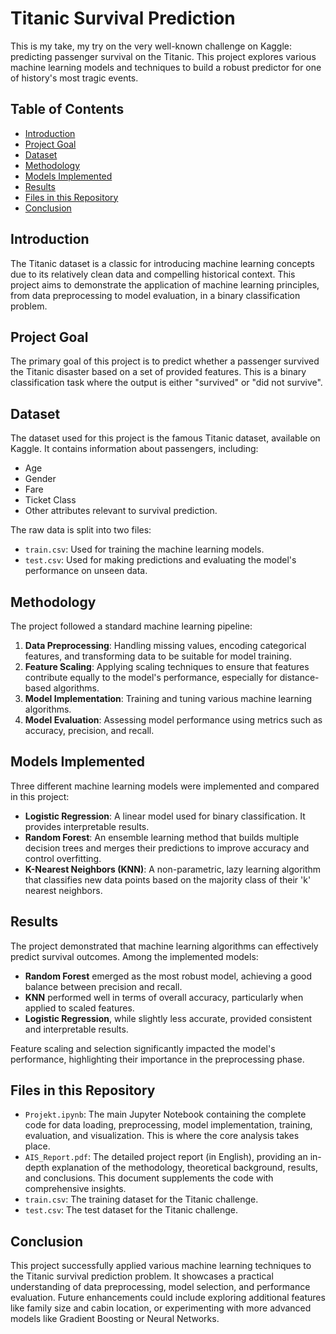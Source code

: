# Titanic Survival Prediction

This is my take, my try on the very well-known challenge on Kaggle: predicting passenger survival on the Titanic. This project explores various machine learning models and techniques to build a robust predictor for one of history's most tragic events.

## Table of Contents

* [Introduction](#introduction)
* [Project Goal](#project-goal)
* [Dataset](#dataset)
* [Methodology](#methodology)
* [Models Implemented](#models-implemented)
* [Results](#results)
* [Files in this Repository](#files-in-this-repository)
* [Conclusion](#conclusion)

## Introduction

The Titanic dataset is a classic for introducing machine learning concepts due to its relatively clean data and compelling historical context. This project aims to demonstrate the application of machine learning principles, from data preprocessing to model evaluation, in a binary classification problem.

## Project Goal

The primary goal of this project is to predict whether a passenger survived the Titanic disaster based on a set of provided features. This is a binary classification task where the output is either "survived" or "did not survive".

## Dataset

The dataset used for this project is the famous Titanic dataset, available on Kaggle. It contains information about passengers, including:
* Age
* Gender
* Fare
* Ticket Class
* Other attributes relevant to survival prediction.

The raw data is split into two files:
* `train.csv`: Used for training the machine learning models.
* `test.csv`: Used for making predictions and evaluating the model's performance on unseen data.

## Methodology

The project followed a standard machine learning pipeline:
1.  **Data Preprocessing**: Handling missing values, encoding categorical features, and transforming data to be suitable for model training.
2.  **Feature Scaling**: Applying scaling techniques to ensure that features contribute equally to the model's performance, especially for distance-based algorithms.
3.  **Model Implementation**: Training and tuning various machine learning algorithms.
4.  **Model Evaluation**: Assessing model performance using metrics such as accuracy, precision, and recall.

## Models Implemented

Three different machine learning models were implemented and compared in this project:
* **Logistic Regression**: A linear model used for binary classification. It provides interpretable results.
* **Random Forest**: An ensemble learning method that builds multiple decision trees and merges their predictions to improve accuracy and control overfitting.
* **K-Nearest Neighbors (KNN)**: A non-parametric, lazy learning algorithm that classifies new data points based on the majority class of their 'k' nearest neighbors.

## Results

The project demonstrated that machine learning algorithms can effectively predict survival outcomes. Among the implemented models:
* **Random Forest** emerged as the most robust model, achieving a good balance between precision and recall.
* **KNN** performed well in terms of overall accuracy, particularly when applied to scaled features.
* **Logistic Regression**, while slightly less accurate, provided consistent and interpretable results.

Feature scaling and selection significantly impacted the model's performance, highlighting their importance in the preprocessing phase.

## Files in this Repository

* `Projekt.ipynb`: The main Jupyter Notebook containing the complete code for data loading, preprocessing, model implementation, training, evaluation, and visualization. This is where the core analysis takes place.
* `AIS_Report.pdf`: The detailed project report (in English), providing an in-depth explanation of the methodology, theoretical background, results, and conclusions. This document supplements the code with comprehensive insights.
* `train.csv`: The training dataset for the Titanic challenge.
* `test.csv`: The test dataset for the Titanic challenge.

## Conclusion

This project successfully applied various machine learning techniques to the Titanic survival prediction problem. It showcases a practical understanding of data preprocessing, model selection, and performance evaluation. Future enhancements could include exploring additional features like family size and cabin location, or experimenting with more advanced models like Gradient Boosting or Neural Networks.
